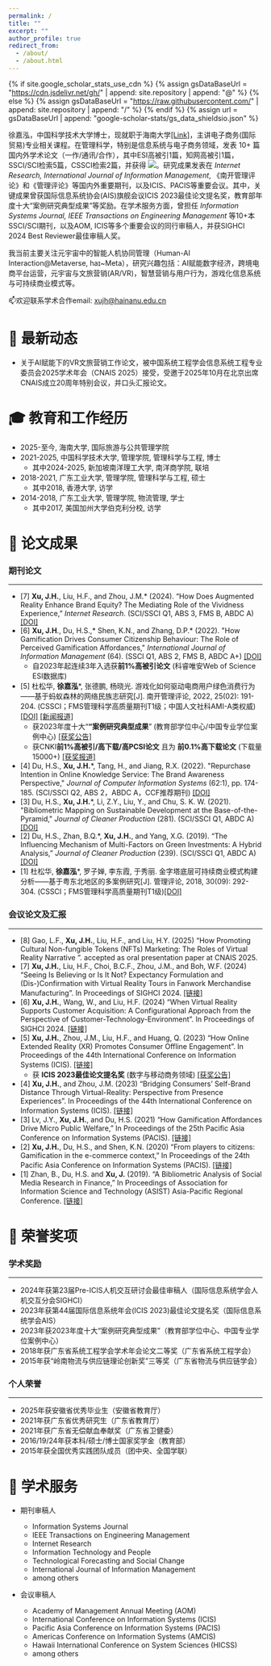 ```yaml
---
permalink: /
title: ""
excerpt: ""
author_profile: true
redirect_from: 
  - /about/
  - /about.html
---
```


{% if site.google_scholar_stats_use_cdn %}
{% assign gsDataBaseUrl = "https://cdn.jsdelivr.net/gh/" | append: site.repository | append: "@" %}
{% else %}
{% assign gsDataBaseUrl = "https://raw.githubusercontent.com/" | append: site.repository | append: "/" %}
{% endif %}
{% assign url = gsDataBaseUrl | append: "google-scholar-stats/gs_data_shieldsio.json" %}

<span class='anchor' id='about-me'></span>

徐嘉泓，中国科学技术大学博士，现就职于海南大学[[Link]](https://citpa.hainanu.edu.cn/info/1961/78531.htm)，主讲电子商务(国际贸易)专业相关课程。在管理科学，特别是信息系统与电子商务领域，发表 10+ 篇国内外学术论文（一作/通讯/合作），其中ESI高被引1篇，知网高被引1篇，SSCI/SCI检索5篇，CSSCI检索2篇，并获得 <a href='https://scholar.google.com/citations?user=B26bu8EAAAAJ'><img src="https://img.shields.io/endpoint?url={{ url | url_encode }}&logo=Google%20Scholar&labelColor=f6f6f6&color=9cf&style=flat&label=谷歌学术引用"></a>。研究成果发表在 _Internet Research, International Journal of Information Management_, 《南开管理评论》和《管理评论》等国内外重要期刊，以及ICIS、PACIS等重要会议。其中，关键成果曾获国际信息系统协会(AIS)旗舰会议ICIS 2023最佳论文提名奖，教育部年度十大“案例研究典型成果”等奖励。在学术服务方面，曾担任 _Information Systems Journal, IEEE Transactions on Engineering Management_ 等10+本SSCI/SCI期刊，以及AOM, ICIS等多个重要会议的同行审稿人，并获SIGHCI 2024 Best Reviewer最佳审稿人奖。

我当前主要关注元宇宙中的智能人机协同管理（Human-AI Interaction@Metaverse, haɪ~Meta），研究兴趣包括：AI赋能数字经济，跨境电商平台运营，元宇宙与文旅营销(AR/VR)，智慧营销与用户行为，游戏化信息系统与可持续商业模式等。

📫欢迎联系学术合作email: xujh@hainanu.edu.cn 

<span class='anchor' id='-eduwork'></span>

# 🎉 最新动态
* 关于AI赋能下的VR文旅营销工作论文，被中国系统工程学会信息系统工程专业委员会2025学术年会（CNAIS 2025）接受，受邀于2025年10月在北京出席CNAIS成立20周年特别会议，并口头汇报论文。

</span>

# 🎓 教育和工作经历
* 2025-至今, 海南大学, 国际旅游与公共管理学院
* 2021-2025, 中国科学技术大学, 管理学院, 管理科学与工程, 博士
  * 其中2024-2025, 新加坡南洋理工大学, 南洋商学院, 联培
* 2018-2021, 广东工业大学, 管理学院, 管理科学与工程, 硕士
  * 其中2018, 香港大学, 访学
* 2014-2018, 广东工业大学, 管理学院, 物流管理, 学士
  * 其中2017, 美国加州大学伯克利分校, 访学

  
<span class='anchor' id='-lwzl'></span>

# 📝 论文成果

### 期刊论文
---
* [7] **Xu, J.H.**, Liu, H.F., and Zhou, J.M.* (2024). “How Does Augmented Reality Enhance Brand Equity? The Mediating Role of the Vividness Experience,” _Internet Research_. (SCI/SSCI Q1, ABS 3, FMS B, ABDC A) [[DOI]](https://doi.org/10.1108/INTR-09-2023-0738)
* [6]	**Xu, J.H**., Du, H.S.,* Shen, K.N., and Zhang, D.P.* (2022). "How Gamification Drives Consumer Citizenship Behaviour: The Role of Perceived Gamification Affordances," _International Journal of Information Management_ (64). (SSCI Q1, ABS 2, FMS B, ABDC A+) [[DOI]](https://doi.org/10.1016/j.ijinfomgt.2022.102477)
  * 自2023年起连续3年入选获**前1%高被引论文** (科睿唯安Web of Science ESI数据库)
* [5]	杜松华, **徐嘉泓***, 张德鹏, 杨晓光. 游戏化如何驱动电商用户绿色消费行为——基于蚂蚁森林的网络民族志研究[J]. 南开管理评论, 2022, 25(02): 191-204.  (CSSCI；FMS管理科学高质量期刊T1级；中国人文社科AMI-A类权威)  [[DOI]](https://doi.org/10.3969/j.issn.1008-3448.2022.02.019) [[新闻报道]](http://www.fter50.org.cn/research/1424.html) 
  * 获2023年度十大“**“案例研究典型成果**” (教育部学位中心/中国专业学位案例中心) [[获奖公告]](https://case.cdgdc.edu.cn/content-detail/1816759368977223682) 
  * 获CNKI**前1%高被引/高下载/高PCSI论文** 且为 **前0.1%高下载论文** (下载量15000+) [[获奖报道]](http://institution.ustc.edu.cn/iom/zh_CN/article/688833/content/3579.htm)
* [4]	Du, H.S., **Xu, J.H.***, Tang, H., and Jiang, R.X. (2022). "Repurchase Intention in Online Knowledge Service: The Brand Awareness Perspective," _Journal of Computer Information Systems_ (62:1), pp. 174-185. (SCI/SSCI Q2, ABS 2，ABDC A，CCF推荐期刊) [[DOI]](https://doi.org/10.1080/08874417.2020.1759159)
* [3]	Du, H.S., **Xu, J.H.***, Li, Z.Y., Liu, Y., and Chu, S. K. W. (2021). "Bibliometric Mapping on Sustainable Development at the Base-of-the-Pyramid," _Journal of Cleaner Production_ (281). (SCI/SSCI Q1, ABDC A) [[DOI]](https://doi.org/10.1016/j.jclepro.2020.125290)
* [2] Du, H.S., Zhan, B.Q.*, **Xu, J.H.**, and Yang, X.G. (2019). “The Influencing Mechanism of Multi-Factors on Green Investments: A Hybrid Analysis,” _Journal of Cleaner Production_ (239). (SCI/SSCI Q1, ABDC A) [[DOI]](https://doi.org/10.1016/j.jclepro.2019.117977)
* [1]	杜松华, **徐嘉泓***, 罗子婵, 李东霞, 于秀丽. 金字塔底层可持续商业模式构建分析——基于粤东北地区的多案例研究[J]. 管理评论, 2018, 30(09): 292-304. (CSSCI；FMS管理科学高质量期刊T1级)[[DOI]](https://doi.org/10.14120/j.cnki.cn11-5057/f.2018.09.027)

<span class='anchor' id='-xshy'></span>
### 会议论文及汇报 
---
* [8] Gao, L.F., **Xu, J.H.**, Liu, H.F., and Liu, H.Y. (2025) “How Promoting Cultural Non-fungible Tokens (NFTs) Marketing: The Roles of Virtual Reality Narrative ”. accepted as oral presentation paper at CNAIS 2025.  
* [7] **Xu, J.H.**, Liu, H.F., Choi, B.C.F., Zhou, J.M., and Boh, W.F. (2024) “Seeing Is Believing or Is It Not? Expectancy Formulation and (Dis-)Confirmation with Virtual Reality Tours in Fanwork Merchandise Manufacturing”. In Proceedings of SIGHCI 2024. [[链接]](https://aisel.aisnet.org/sighci2024/2)
* [6] **Xu, J.H.**, Wang, W., and Liu, H.F. (2024) “When Virtual Reality Supports Customer Acquisition: A Configurational Approach from the Perspective of Customer-Technology-Environment”. In Proceedings of SIGHCI 2024. [[链接]](https://aisel.aisnet.org/sighci2024/7) 
* [5]	**Xu, J.H.**, Zhou, J.M., Liu, H.F., and Huang, Q. (2023) “How Online Extended Reality (XR) Promotes Consumer Offline Engagement”. In Proceedings of the 44th International Conference on Information Systems (ICIS). [[链接]](https://aisel.aisnet.org/icis2023/emobilecomm/emobilecomm/2/)
  * 获 **ICIS 2023最佳论文提名奖** (数字与移动商务领域) [[获奖公告]](https://aisel.aisnet.org/icis2023/awards.html)
* [4]	**Xu, J.H.**, and Zhou, J.M. (2023) “Bridging Consumers’ Self-Brand Distance Through Virtual-Reality: Perspective from Presence Experiences”. In Proceedings of the 44th International Conference on Information Systems (ICIS). [[链接]](https://aisel.aisnet.org/icis2023/techandfow/techandfow/10/)
* [3]	Lv, J.Y., **Xu, J.H.**, and Du, H.S. (2021) “How Gamification Affordances Drive Micro Public Welfare,” In Proceedings of the 25th Pacific Asia Conference on Information Systems (PACIS). [[链接]](https://aisel.aisnet.org/pacis2021/187/)
* [2]	**Xu, J.H.**, Du, H.S., and Shen, K.N. (2020) “From players to citizens: Gamification in the e-commerce context,” In Proceedings of the 24th Pacific Asia Conference on Information Systems (PACIS). [[链接]](https://aisel.aisnet.org/pacis2020/233/)
* [1]	Zhan, B., Du, H.S. and **Xu, J.** (2019). “A Bibliometric Analysis of Social Media Research in Finance,” In Proceedings of Association for Information Science and Technology (ASIST) Asia-Pacific Regional Conference. [[链接]](https://asistdl.onlinelibrary.wiley.com/pb-assets/assets/23739231/ASIST-AP%202019%20Conference%20Proceedings-1606758940430.pdf)


<span class='anchor' id='-ryjx'></span>

# 🏅 荣誉奖项

### 学术奖励
---
* 2024年获第23届Pre-ICIS人机交互研讨会最佳审稿人（国际信息系统学会人机交互分会SIGHCI）
* 2023年获第44届国际信息系统年会(ICIS 2023)最佳论文提名奖（国际信息系统学会AIS）
* 2023年获2023年度十大“案例研究典型成果”（教育部学位中心、中国专业学位案例中心）
* 2018年获广东省系统工程学会学术年会论文二等奖（广东省系统工程学会）
* 2015年获“岭南物流与供应链理论创新奖”三等奖（广东省物流与供应链学会）

### 个人荣誉
---
* 2025年获安徽省优秀毕业生（安徽省教育厅）
* 2021年获广东省优秀研究生（广东省教育厅）
* 2021年获广东省无偿献血奉献奖（广东省卫健委）
* 2016/19/24年获本科/硕士/博士国家奖学金（教育部）
* 2015年获全国优秀实践团队成员（团中央、全国学联）


<span class='anchor' id='-services'></span>
# 📖 学术服务
* 期刊审稿人
  * Information Systems Journal
  * IEEE Transactions on Engineering Management
  * Internet Research
  * Information Technology and People
  * Technological Forecasting and Social Change
  * International Journal of Information Management
  * among others 

* 会议审稿人
  * Academy of Management Annual Meeting (AOM)
  * International Conference on Information Systems (ICIS)
  * Pacific Asia Conference on Information Systems (PACIS)
  * Americas Conference on Information Systems (AMCIS)
  * Hawaii International Conference on System Sciences (HICSS)
  * among others 





